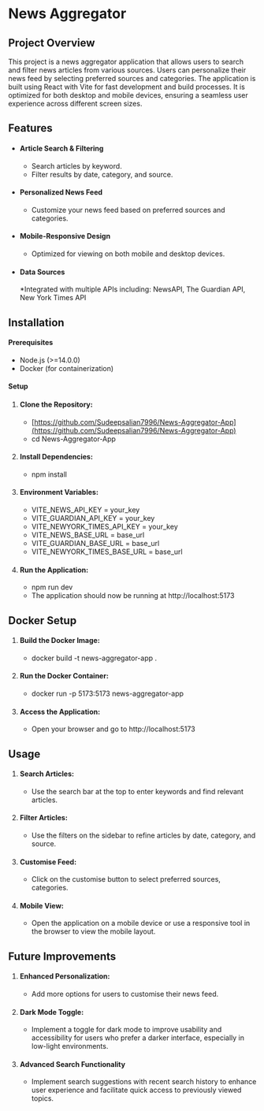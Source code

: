 
# News Aggregator

## Project Overview
This project is a news aggregator application that allows users to search and filter news articles from various sources. Users can personalize their news feed by selecting preferred sources and categories. The application is built using React with Vite for fast development and build processes. It is optimized for both desktop and mobile devices, ensuring a seamless user experience across different screen sizes.

## Features
* #### Article Search & Filtering
  * Search articles by keyword.
  * Filter results by date, category, and source.
* #### Personalized News Feed
  * Customize your news feed based on preferred sources and categories.
* #### Mobile-Responsive Design
  * Optimized for viewing on both mobile and desktop devices.
* #### Data Sources
  *Integrated with multiple APIs including:
NewsAPI,
The Guardian API,
New York Times API

## Installation
#### Prerequisites
  * Node.js (>=14.0.0)
  * Docker (for containerization)

#### Setup
1. #### Clone the Repository:
   * [https://github.com/Sudeepsalian7996/News-Aggregator-App](https://github.com/Sudeepsalian7996/News-Aggregator-App)
   * cd News-Aggregator-App

2. #### Install Dependencies:
   * npm install
  
3. #### Environment Variables:
   * VITE_NEWS_API_KEY = your_key
   * VITE_GUARDIAN_API_KEY = your_key
   * VITE_NEWYORK_TIMES_API_KEY = your_key
   * VITE_NEWS_BASE_URL = base_url
   * VITE_GUARDIAN_BASE_URL =  base_url
   * VITE_NEWYORK_TIMES_BASE_URL = base_url
  
4. #### Run the Application:
    * npm run dev
    * The application should now be running at http://localhost:5173

## Docker Setup

1. #### Build the Docker Image:
   * docker build -t news-aggregator-app .
  
2. #### Run the Docker Container:
   * docker run -p 5173:5173 news-aggregator-app

3. #### Access the Application:
   * Open your browser and go to http://localhost:5173
  
## Usage
1. #### Search Articles:
   * Use the search bar at the top to enter keywords and find relevant articles.
  
2. #### Filter Articles:
   * Use the filters on the sidebar to refine articles by date, category, and source.

3. #### Customise Feed:
   * Click on the customise button to select preferred sources, categories.
  
4. #### Mobile View:
   * Open the application on a mobile device or use a responsive tool in the browser to view the mobile layout.
  
## Future Improvements
1. #### Enhanced Personalization:
   * Add more options for users to customise their news feed.
  
2. #### Dark Mode Toggle:
   * Implement a toggle for dark mode to improve usability and accessibility for users who prefer a darker interface, especially in low-light environments.
  
3. #### Advanced Search Functionality
   * Implement search suggestions with recent search history to enhance user experience and facilitate quick access to previously viewed topics.

  



